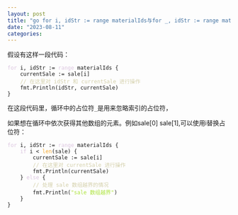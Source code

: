 ```yaml
---
layout: post
title: "go for i, idStr := range materialIds与for _, idStr := range materialIds"
date: "2023-08-11"
categories: 
---
```

<p>假设有这样一段代码：</p>

<pre>
<code><span style="color:#dcc6e0">for</span> i, idStr := <span style="color:#dcc6e0">range</span> materialIds {
    currentSale := sale[i]
    <span style="color:#d4d0ab">// 在这里对 idStr 和 currentSale 进行操作</span>
    fmt.Println(idStr, currentSale)
}</code></pre>

<p>在这段代码里，循环中的占位符<code>_</code>是用来忽略索引的占位符，</p>

<p>如果想在循环中依次获得其他数组的元素。例如sale[0] sale[1],可以使用i替换占位符：</p>

<pre>
<code><span style="color:#dcc6e0">for</span> i, idStr := <span style="color:#dcc6e0">range</span> materialIds {
    <span style="color:#dcc6e0">if</span> i &lt; <span style="color:#f5ab35">len</span>(sale) {
        currentSale := sale[i]
        <span style="color:#d4d0ab">// 在这里对 currentSale 进行操作</span>
        fmt.Println(currentSale)
    } <span style="color:#dcc6e0">else</span> {
        <span style="color:#d4d0ab">// 处理 sale 数组越界的情况</span>
        fmt.Println(<span style="color:#abe338">&quot;sale 数组越界&quot;</span>)
    }
}</code></pre>

<p>&nbsp;</p>

